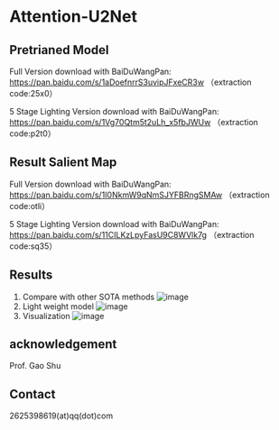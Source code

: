# Attention-U2Net

## Pretrianed Model
Full Version download with BaiDuWangPan: https://pan.baidu.com/s/1aDoefnrrS3uvipJFxeCR3w （extraction code:25x0）

5 Stage Lighting Version download with BaiDuWangPan: https://pan.baidu.com/s/1Vg70Qtm5t2uLh_x5fbJWUw （extraction code:p2t0）

## Result Salient Map
Full Version download with BaiDuWangPan: https://pan.baidu.com/s/1I0NkmW9qNmSJYFBRngSMAw （extraction code:otli）

5 Stage Lighting Version download with BaiDuWangPan: https://pan.baidu.com/s/11CILKzLpyFasU9C8WVlk7g （extraction code:sq35）

## Results
1. Compare with other SOTA methods   ![image](https://user-images.githubusercontent.com/49474766/168270609-56d0b34f-38a0-4bff-99de-a4098671a806.png)
2. Light weight model   ![image](https://user-images.githubusercontent.com/49474766/168271748-02202104-7fd7-40d8-a883-865c8b763b7a.png)
3. Visualization ![image](https://user-images.githubusercontent.com/49474766/168271955-82136035-7cc3-4c1c-94fb-e9519df0b387.png)

## acknowledgement
Prof. Gao Shu

## Contact
2625398619(at)qq(dot)com
